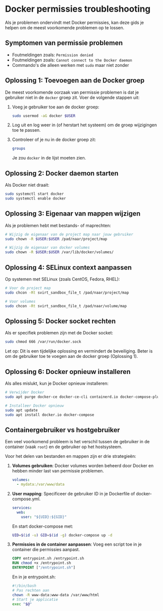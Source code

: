 # Docker permissies troubleshooting

Als je problemen ondervindt met Docker permissies, kan deze gids je helpen om de meest voorkomende problemen op te lossen.

## Symptomen van permissie problemen

- Foutmeldingen zoals: `Permission denied`
- Foutmeldingen zoals: `Cannot connect to the Docker daemon`
- Commando's die alleen werken met `sudo` maar niet zonder

## Oplossing 1: Toevoegen aan de Docker groep

De meest voorkomende oorzaak van permissie problemen is dat je gebruiker niet in de `docker` groep zit. Voer de volgende stappen uit:

1. Voeg je gebruiker toe aan de docker groep:

   ```bash
   sudo usermod -aG docker $USER
   ```

2. Log uit en log weer in (of herstart het systeem) om de groep wijzigingen toe te passen.

3. Controleer of je nu in de docker groep zit:

   ```bash
   groups
   ```

   Je zou `docker` in de lijst moeten zien.

## Oplossing 2: Docker daemon starten

Als Docker niet draait:

```bash
sudo systemctl start docker
sudo systemctl enable docker
```

## Oplossing 3: Eigenaar van mappen wijzigen

Als je problemen hebt met bestands- of maprechten:

```bash
# Wijzig de eigenaar van de project map naar jouw gebruiker
sudo chown -R $USER:$USER /pad/naar/project/map

# Wijzig de eigenaar van docker volumes
sudo chown -R $USER:$USER /var/lib/docker/volumes/
```

## Oplossing 4: SELinux context aanpassen

Op systemen met SELinux (zoals CentOS, Fedora, RHEL):

```bash
# Voor de project map
sudo chcon -Rt svirt_sandbox_file_t /pad/naar/project/map

# Voor volumes
sudo chcon -Rt svirt_sandbox_file_t /pad/naar/volume/map
```

## Oplossing 5: Docker socket rechten

Als er specifiek problemen zijn met de Docker socket:

```bash
sudo chmod 666 /var/run/docker.sock
```

Let op: Dit is een tijdelijke oplossing en vermindert de beveiliging. Beter is om de gebruiker toe te voegen aan de docker groep (Oplossing 1).

## Oplossing 6: Docker opnieuw installeren

Als alles mislukt, kun je Docker opnieuw installeren:

```bash
# Verwijder Docker
sudo apt purge docker-ce docker-ce-cli containerd.io docker-compose-plugin

# Installeer Docker opnieuw
sudo apt update
sudo apt install docker.io docker-compose
```

## Containergebruiker vs hostgebruiker

Een veel voorkomend probleem is het verschil tussen de gebruiker in de container (vaak `root`) en de gebruiker op het hostsysteem.

Voor het delen van bestanden en mappen zijn er drie strategieën:

1. **Volumes gebruiken**: Docker volumes worden beheerd door Docker en hebben minder last van permissie problemen.

   ```yaml
   volumes:
     - mydata:/var/www/data
   ```

2. **User mapping**: Specificeer de gebruiker ID in je Dockerfile of docker-compose.yml.

   ```yaml
   services:
     web:
       user: "${UID}:${GID}"
   ```

   En start docker-compose met:

   ```bash
   UID=$(id -u) GID=$(id -g) docker-compose up -d
   ```

3. **Permissies in de container aanpassen**: Voeg een script toe in je container die permissies aanpast.

   ```Dockerfile
   COPY entrypoint.sh /entrypoint.sh
   RUN chmod +x /entrypoint.sh
   ENTRYPOINT ["/entrypoint.sh"]
   ```

   En in je entrypoint.sh:

   ```bash
   #!/bin/bash
   # Pas rechten aan
   chown -R www-data:www-data /var/www/html
   # Start je applicatie
   exec "$@"
   ```